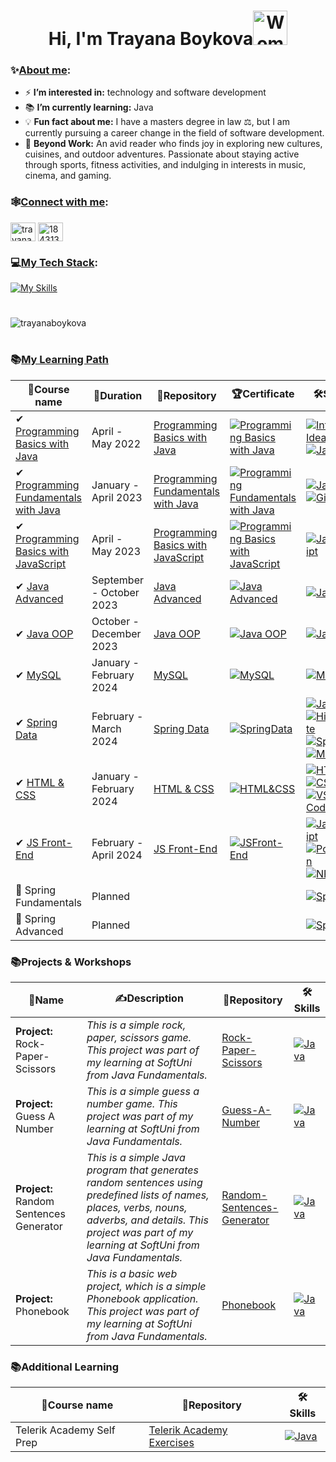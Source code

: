 <h1 align="center">Hi, I'm Trayana Boykova<img src="https://raw.githubusercontent.com/Tarikul-Islam-Anik/Animated-Fluent-Emojis/master/Emojis/People/Woman%20Technologist.png" alt="Woman Technologist" width="55" height="55" /></h1>

<h3 align="left">✨<ins>About me</ins>:</h3> 

- ⚡ **I’m interested in:** technology and software development 
- 📚 **I’m currently learning:** Java
- 💡 **Fun fact about me:** I have a masters degree in law ⚖, but I am currently pursuing a career change in the field of software development.
- 🧩 **Beyond Work:** An avid reader who finds joy in exploring new cultures, cuisines, and outdoor adventures. Passionate about staying active through sports, fitness activities, and indulging in interests in music, cinema, and gaming.

<h3 align="left">🕸<ins>Connect with me</ins>:</h3>
<p align="left">
<a href="https://linkedin.com/in/trayana-boykova" target="_blank"><img align="center" src="https://raw.githubusercontent.com/rahuldkjain/github-profile-readme-generator/master/src/images/icons/Social/linked-in-alt.svg" alt="trayana-boykova" height="30" width="40" /></a>
<a href="https://stackoverflow.com/users/18431327" target="_blank"><img align="center" src="https://raw.githubusercontent.com/rahuldkjain/github-profile-readme-generator/master/src/images/icons/Social/stack-overflow.svg" alt="18431327" height="30" width="40" /></a>

<h3 align="left">💻<ins>My Tech Stack</ins>:</h3>

[![My Skills](https://skillicons.dev/icons?i=idea,webstorm,vscode,java,mysql,spring,hibernate,maven,js,html,css&theme=light)](https://skillicons.dev)

<h1 align="center"></h1>

<p><img align="center" src="https://github-readme-stats.vercel.app/api/top-langs?username=trayanaboykova&show_icons=true&locale=en&layout=compact" alt="trayanaboykova" /></p>

<h1 align="center"></h1>

### 📚[My Learning Path](https://softuni.bg/curriculum)
| 🧾Course name | 📅Duration | 📁Repository | 🏆Certificate | 🛠️Skills | 
|--------|----|----|----|-----|
|✔ [Programming Basics with Java](https://softuni.bg/trainings/3741/programming-basics-with-java-april-2022) | April - May 2022 | [Programming Basics with Java](https://github.com/trayanaboykova/Programming-Basics-Java) | <a href="https://softuni.bg/certificates/details/134595/710e8d86" rel="nofollow"><img src="https://user-images.githubusercontent.com/101351760/225559811-ed4dc164-5dbf-42dd-aa09-3bca9bf4d1ec.png" alt="Programming Basics with Java"></a> |  [![IntelliJ Idea](https://skillicons.dev/icons?i=idea&theme=light)](https://www.jetbrains.com/idea/) [![Java](https://skillicons.dev/icons?i=java&theme=light)](https://www.java.com/en/) |
|✔ [Programming Fundamentals with Java](https://softuni.bg/trainings/3951/programming-fundamentals-with-java-january-2023) | January - April 2023 | [Programming Fundamentals with Java](https://github.com/trayanaboykova/Programming-Fundamentals-Java) | <a href="https://softuni.bg/certificates/details/167407/068cc5bc" rel="nofollow"><img src="https://user-images.githubusercontent.com/101351760/229783981-48f70750-813a-46f6-8b24-d64cbb6cbd57.png" alt="Programming Fundamentals with Java"></a> | [![Java](https://skillicons.dev/icons?i=java&theme=light)](https://www.java.com/en/) [![GitHub](https://skillicons.dev/icons?i=github&theme=light)](https://github.com/) |
| ✔ [Programming Basics with JavaScript](https://softuni.bg/trainings/4001/programming-basics-with-javascript-march-2023) | April - May 2023 | [Programming Basics with JavaScript](https://github.com/trayanaboykova/Programming-Basics-JavaScript) | <a href="https://softuni.bg/certificates/details/170528/f8553fdd" rel="nofollow"><img src="https://user-images.githubusercontent.com/101351760/234004462-4e3fb921-96db-4ffa-ae35-cceb007004fe.png" alt="Programming Basics with JavaScript"></a> | [![JavaScript](https://skillicons.dev/icons?i=js&theme=light)](https://developer.mozilla.org/en-US/docs/Web/JavaScript) |
|✔ [Java Advanced](https://softuni.bg/trainings/4225/java-advanced-september-2023) | September - October 2023 | [Java Advanced](https://github.com/trayanaboykova/Java-Advanced) | <a href="https://softuni.bg/certificates/details/188658/535a484a" rel="nofollow"><img src="https://github.com/trayanaboykova/Java-Advanced/assets/101351760/ffdaf4e5-1025-473a-b4af-cfb4d6f8bef9" alt="Java Advanced"></a> | [![Java](https://skillicons.dev/icons?i=java&theme=light)](https://www.java.com/en/) |
|✔ [Java OOP](https://softuni.bg/trainings/4226/java-oop-oktober-2023) | October - December 2023 | [Java OOP](https://github.com/trayanaboykova/Java-OOP) | <a href="https://softuni.bg/certificates/details/200872/8f20f09f" rel="nofollow"><img src="https://github.com/trayanaboykova/JavaOOP/assets/101351760/607f7a4d-b064-40de-9653-53d1b9dc9c90" alt="Java OOP"></a>| [![Java](https://skillicons.dev/icons?i=java&theme=light)](https://www.java.com/en/) |
|✔ [MySQL](https://softuni.bg/trainings/4365/mysql-january-2024) | January - February 2024 | [MySQL](https://github.com/trayanaboykova/MySQL) | <a href="https://softuni.bg/certificates/details/202966/64952c80" rel="nofollow"><img src="https://github.com/trayanaboykova/Java-DB/assets/101351760/56b45979-ad96-432a-a998-55762ac04c5a" alt="MySQL"></a> | [![MySQL](https://skillicons.dev/icons?i=mysql&theme=light)](https://www.mysql.com/) |
|✔ [Spring Data](https://softuni.bg/trainings/4366/spring-data-february-2024)| February - March 2024 | [Spring Data](https://github.com/trayanaboykova/Spring-Data) | <a href="https://softuni.bg/certificates/details/209417/a2eb90d6" rel="nofollow"><img src="https://github.com/trayanaboykova/Spring-Data/assets/101351760/881e898d-96fd-4386-9db2-84a84e52f99b" alt="SpringData"></a>| [![Java](https://skillicons.dev/icons?i=java&theme=light)](https://www.java.com/en/) [![Hibernate](https://skillicons.dev/icons?i=hibernate&theme=light)](https://hibernate.org/) [![Spring](https://skillicons.dev/icons?i=spring&theme=light)](https://spring.io/) [![Maven](https://skillicons.dev/icons?i=maven&theme=light)](https://maven.apache.org/) |
|✔ [HTML & CSS](https://softuni.bg/trainings/4361/html-and-css-january-2024#lesson-64762) | January - February 2024 | [HTML & CSS](https://github.com/trayanaboykova/HTML-CSS) | <a href="https://softuni.bg/certificates/details/213535/8bbbb500" rel="nofollow"><img src="https://github.com/trayanaboykova/readme/assets/101351760/0a7b4357-a22b-479d-b459-763ae67c297a" alt="HTML&CSS"></a> | [![HTML](https://skillicons.dev/icons?i=html&theme=light)](https://en.wikipedia.org/wiki/HTML) [![CSS](https://skillicons.dev/icons?i=css&theme=light)](https://en.wikipedia.org/wiki/CSS) [![VS Code](https://skillicons.dev/icons?i=vscode&theme=light)](https://code.visualstudio.com/) |
|✔ [JS Front-End](https://softuni.bg/trainings/4362/js-front-end-february-2024) | February - April 2024 | [JS Front-End](https://github.com/trayanaboykova/JS-Front-End) | <a href="https://softuni.bg/certificates/details/212601/27c615b1" rel="nofollow"><img src="https://github.com/trayanaboykova/readme/assets/101351760/381bb667-2697-4292-a6f1-98254cc3c0cb" alt="JSFront-End"></a> |[![JavaScript](https://skillicons.dev/icons?i=js&theme=light)](https://developer.mozilla.org/en-US/docs/Web/JavaScript)  [![Postman](https://skillicons.dev/icons?i=postman&theme=light)](https://www.postman.com/) [![NPM](https://skillicons.dev/icons?i=npm&theme=light)](https://www.npmjs.com/) |
|🔮 Spring Fundamentals | Planned |  |  | [![Spring](https://skillicons.dev/icons?i=spring&theme=light)](https://spring.io/) |
|🔮 Spring Advanced | Planned |  |  | [![Spring](https://skillicons.dev/icons?i=spring&theme=light)](https://spring.io/) |

### 📚Projects & Workshops 
| 🧾Name | ✍Description | 📁Repository | 🛠️Skills |
|----|----|----|----|
| **Project:** Rock-Paper-Scissors | *This is a simple rock, paper, scissors game. This project was part of my learning at SoftUni from Java Fundamentals.* | [Rock-Paper-Scissors](https://github.com/trayanaboykova/Rock-Paper-Scissors) | [![Java](https://skillicons.dev/icons?i=java&theme=light)](https://www.java.com/en/) |
| **Project:** Guess A Number | *This is a simple guess a number game. This project was part of my learning at SoftUni from Java Fundamentals.* | [Guess-A-Number](https://github.com/trayanaboykova/Guess-A-Number) | [![Java](https://skillicons.dev/icons?i=java&theme=light)](https://www.java.com/en/) |
| **Project:** Random Sentences Generator | *This is a simple Java program that generates random sentences using predefined lists of names, places, verbs, nouns, adverbs, and details. This project was part of my learning at SoftUni from Java Fundamentals.* | [Random-Sentences-Generator](https://github.com/trayanaboykova/Random-Sentences-Generator) | [![Java](https://skillicons.dev/icons?i=java&theme=light)](https://www.java.com/en/) |
| **Project:** Phonebook | *This is a basic web project, which is a simple Phonebook application. This project was part of my learning at SoftUni from Java Fundamentals.* | [Phonebook](https://github.com/trayanaboykova/Phonebook) | [![Java](https://skillicons.dev/icons?i=java&theme=light)](https://www.java.com/en/) |

### 📚Additional Learning
| 🧾Course name |  📁Repository | 🛠️Skills | 
|----|----|----|
| Telerik Academy Self Prep | [Telerik Academy Exercises](https://github.com/trayanaboykova/Java-Coding-Exercises/tree/main/TelerikSelfPrep) | [![Java](https://skillicons.dev/icons?i=java&theme=light)](https://www.java.com/en/) |

<!---
trayanaboykova/trayanaboykova is a ✨ special ✨ repository because its `README.md` (this file) appears on your GitHub profile.
You can click the Preview link to take a look at your changes.
--->

